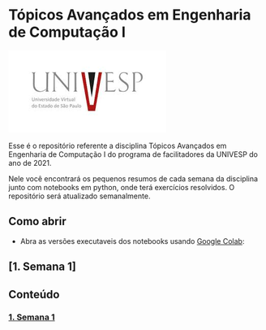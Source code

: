 # Tópicos Avançados em Engenharia de Computação I


![cover image](figures/download.jpeg)


Esse é o repositório referente a disciplina Tópicos Avançados em Engenharia de Computação I do programa de facilitadores da UNIVESP do ano de 2021.

Nele você encontrará os pequenos resumos de cada semana da disciplina junto com notebooks em python, onde terá exercícios resolvidos. O repositório será atualizado semanalmente.

## Como abrir

- Abra as versões executaveis dos notebooks usando [Google Colab](http://colab.research.google.com): 
## [1. Semana 1]

## Conteúdo


### [1. Semana 1](https://colab.research.google.com/github/CPKrebs/UNIVESP-TAE301/blob/main/Semana1.ipynb)

